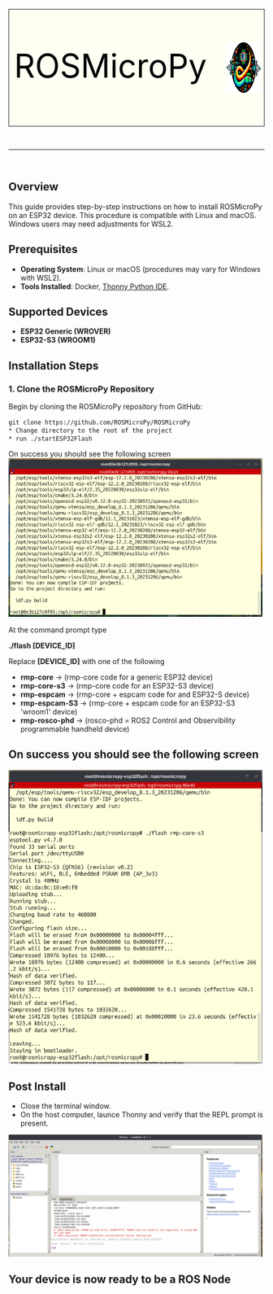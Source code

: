 
<div style="width:100%">
<table style="background-color:#FEFEF2;width:100%">
<tr style="border:1px solid">
  <td style="width:90%;padding-left:10px;font-size:48pt;color:black;float:left">
    <p style="float:left;">ROSMicroPy</p>
  </td>
  <td>
    <img src="../images/Logo.png" height="100" style="float:right"></span>
 </td>
 </tr>
 </table>
 </div>
<br/>
<hr/>
<br/>

## Overview
This guide provides step-by-step instructions on how to install ROSMicroPy on an ESP32 device. This procedure is compatible with Linux and macOS. Windows users may need adjustments for WSL2.

## Prerequisites
- **Operating System**: Linux or macOS (procedures may vary for Windows with WSL2).
- **Tools Installed**: Docker, [Thonny Python IDE](https://thonny.org/).

## Supported Devices
- **ESP32 Generic (WROVER)**
- **ESP32-S3 (WROOM1)**

## Installation Steps

### 1. Clone the ROSMicroPy Repository
Begin by cloning the ROSMicroPy repository from GitHub:
```
git clone https://github.com/ROSMicroPy/ROSMicroPy
* Change directory to the root of the project 
* run ./startESP32Flash
```
On success you should see the following screen
<img src="../images/launch_flasher_screenshot.png" width=500></img>

At the command prompt type

**./flash [DEVICE_ID]**

Replace **[DEVICE_ID]** with one of the following

* **rmp-core**      -> (rmp-core code for a generic ESP32 device)
* **rmp-core-s3**   -> (rmp-core code for an ESP32-S3 device)
* **rmp-espcam**    -> (rmp-core + espcam code for and ESP32-S device)
* **rmp-espcam-S3** -> (rmp-core + espcam code for an ESP32-S3 'wroom1' device)
* **rmp-rosco-phd** -> (rosco-phd = ROS2 Control and Observibility programmable handheld device) 

## On success you should see the following screen

<img src="../images/FlashTool-Screenshot.png" width=500></img>

## Post Install
* Close the terminal window.
* On the host computer, launce Thonny and verify that the REPL prompt is present. 

<img src="../images/Thonny-Screenshot.png" width=500/>

## Your device is now ready to be a ROS Node


